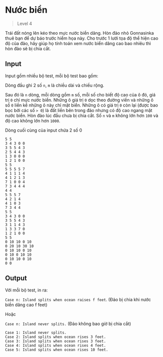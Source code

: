 ﻿# Nước biển
> Level 4

Trái đất nóng lên kéo theo mực nước biển dâng.
Hòn đảo nhỏ Gonnasinka thuê bạn để dự báo trước hiểm họa này.
Cho trước 1 lưới tọa độ thể hiện cao độ của đảo, hãy giúp họ tính toán xem nước biển dâng cao bao nhiêu thì hòn đảo sẽ bị chia cắt.

## Input

Input gồm nhiều bộ test, mỗi bộ test bao gồm:

Dòng đầu ghi 2 số `n`, `m` là chiều dài và chiều rộng.

Sau đó là `n` dòng, mỗi dòng gồm `m` số, mỗi số cho biết độ cao của ô đó, giá trị `0` chỉ mực nước biển.
Những ô giá trị `0` dọc theo đường viền và những ô số `0` liền kề những ô này chỉ mặt biển.
Những ô có giá trị `0` còn lại (được bao bọc bởi các số `> 0`) là đất liền bên trong đảo nhưng có độ cao ngang mặt nước biển.
Hòn đảo lúc đầu chưa bị chia cắt. Số `n` và `m` không lớn hơn `100` và độ cao không lớn hơn `1000`.

Dòng cuối cùng của input chứa 2 số 0

```
5 5
3 4 3 0 0
3 5 5 4 3
2 5 4 4 3
1 3 0 0 0
1 2 1 0 0
5 5
5 5 5 5 7
4 1 1 1 4
4 1 2 1 3
7 1 0 0 4
7 3 4 4 4
4 4
5 5 5 7
4 2 1 4
4 1 0 3
7 3 4 4
5 5
3 4 3 0 0
3 5 5 4 3
3 1 1 4 3
1 3 3 7 0
1 2 1 0 0
5 5
0 10 10 0 10
0 20 10 30 10
0 10 10 0 10
0 10 0 10 10
0 10 10 0 10
0 0
```

## Output

Với mỗi bộ test, in ra:

`Case n: Island splits when ocean raises f feet`. (Đảo bị chia khi nước biển dâng cao f feet)

Hoặc

`Case n: Island never splits.` (Đảo không bao giờ bị chia cắt)

```
Case 1: Island never splits.
Case 2: Island splits when ocean rises 3 feet.
Case 3: Island splits when ocean rises 3 feet.
Case 4: Island splits when ocean rises 4 feet.
Case 5: Island splits when ocean rises 10 feet.
```